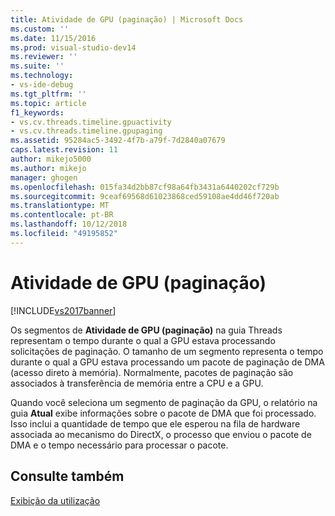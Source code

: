 ```yaml
---
title: Atividade de GPU (paginação) | Microsoft Docs
ms.custom: ''
ms.date: 11/15/2016
ms.prod: visual-studio-dev14
ms.reviewer: ''
ms.suite: ''
ms.technology:
- vs-ide-debug
ms.tgt_pltfrm: ''
ms.topic: article
f1_keywords:
- vs.cv.threads.timeline.gpuactivity
- vs.cv.threads.timeline.gpupaging
ms.assetid: 95284ac5-3492-4f7b-a79f-7d2840a07679
caps.latest.revision: 11
author: mikejo5000
ms.author: mikejo
manager: ghogen
ms.openlocfilehash: 015fa34d2bb87cf98a64fb3431a6440202cf729b
ms.sourcegitcommit: 9ceaf69568d61023868ced59108ae4dd46f720ab
ms.translationtype: MT
ms.contentlocale: pt-BR
ms.lasthandoff: 10/12/2018
ms.locfileid: "49195852"
---
```

# <a name="gpu-activity-paging"></a>Atividade de GPU (paginação)
[!INCLUDE[vs2017banner](../includes/vs2017banner.md)]

Os segmentos de **Atividade de GPU (paginação)** na guia Threads representam o tempo durante o qual a GPU estava processando solicitações de paginação.  O tamanho de um segmento representa o tempo durante o qual a GPU estava processando um pacote de paginação de DMA (acesso direto à memória). Normalmente, pacotes de paginação são associados à transferência de memória entre a CPU e a GPU.  
  
 Quando você seleciona um segmento de paginação da GPU, o relatório na guia **Atual** exibe informações sobre o pacote de DMA que foi processado. Isso inclui a quantidade de tempo que ele esperou na fila de hardware associada ao mecanismo do DirectX, o processo que enviou o pacote de DMA e o tempo necessário para processar o pacote.  
  
## <a name="see-also"></a>Consulte também  
 [Exibição da utilização](../profiling/utilization-view.md)



